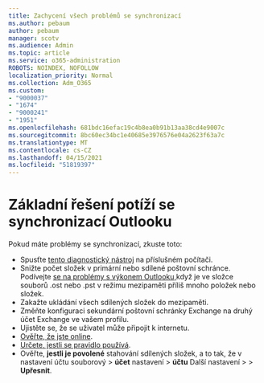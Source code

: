 ```yaml
---
title: Zachycení všech problémů se synchronizací
ms.author: pebaum
author: pebaum
manager: scotv
ms.audience: Admin
ms.topic: article
ms.service: o365-administration
ROBOTS: NOINDEX, NOFOLLOW
localization_priority: Normal
ms.collection: Adm_O365
ms.custom:
- "9000037"
- "1674"
- "9000241"
- "1951"
ms.openlocfilehash: 681bdc16efac19c4b8ea0b91b13aa38cd4e9007c
ms.sourcegitcommit: 8bc60ec34bc1e40685e3976576e04a2623f63a7c
ms.translationtype: MT
ms.contentlocale: cs-CZ
ms.lasthandoff: 04/15/2021
ms.locfileid: "51819397"
---
```

# <a name="basic-outlook-sync-troubleshooting"></a>Základní řešení potíží se synchronizací Outlooku

Pokud máte problémy se synchronizací, zkuste toto:

- Spusťte [tento diagnostický nástroj](https://aka.ms/sara-outlooksendreceive) na příslušném počítači.
- Snižte počet složek v primární nebo sdílené poštovní schránce. Podívejte [se na problémy s výkonem Outlooku,](https://support.microsoft.com/help/2768656/outlook-performance-issues-when-there-are-too-many-items-or-folders-in)když je ve složce souborů .ost nebo .pst v režimu mezipaměti příliš mnoho položek nebo složek.
- Zakažte ukládání všech sdílených složek do mezipaměti.
- Změňte konfiguraci sekundární poštovní schránky Exchange na druhý účet Exchange ve vašem profilu.
- Ujistěte se, že se uživatel může připojit k internetu. 
- [Ověřte, že jste online](https://support.office.com/article/2460e4a8-16c7-47fc-b204-b1549275aac9).
- [Určete, jestli se pravidlo používá](https://support.office.com/article/C24F5DEA-9465-4DF4-AD17-A50704D66C59).
- Ověřte, **jestli je povolené** stahování sdílených složek, a to tak, že v nastavení účtu souborový   >  **účet** nastavení  >  **účtu** Další nastavení  >    >  **Upřesnit**.

